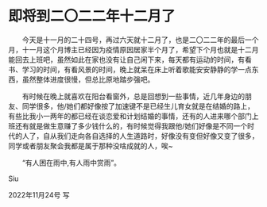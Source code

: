 # 即将到二〇二二年十二月了

&emsp;&emsp;今天是十一月的二十四号，再过六天就十二月了，也是二〇二二年的最后一个月，十一月这个月博主已经因为疫情原因居家半个月了，希望下个月也就是十二月能回去上班吧，虽然如此在家也没有让自己闲下来，每天都有运动的时间，有看书、学习的时间，有看风景的时间，晚上就呆在床上听着歌能安安静静的学一点东西，虽然整体进度很慢，但总比原地踏步强吧。

&emsp;&emsp;有时候在晚上就喜欢在阳台看窗外，总是回想到一些事情，近几年身边的朋友、同学很多，他/她们都好像按了加速键不是已经生儿育女就是在结婚的路上，有些比我小一两年的都已经在谈恋爱和计划结婚的事情，还有的人进来哪个部门上班还有就是做生意赚了多少钱什么的，有时候觉得我跟他/她们好像是不同一个时代的人了，自从我们走向各自选择的人生道路时，好像没有变但好像又变了很多，同学或者朋友聚会我都是属于那种没啥成就的人，唉~

&emsp;&emsp;“有人困在雨中,有人雨中赏雨”。

Siu

2022年11月24号 写